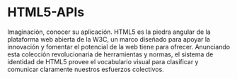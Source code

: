 # HTML5-APIs
Imaginación, conocer su aplicación. HTML5 es la piedra angular de la plataforma web abierta de la W3C, un marco diseñado para apoyar la innovación y fomentar el potencial de la web tiene para ofrecer. Anunciando esta colección revolucionaria de herramientas y normas, el sistema de identidad de HTML5 provee el vocabulario visual para clasificar y comunicar claramente nuestros esfuerzos colectivos.

